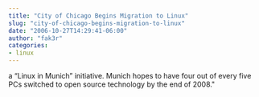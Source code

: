 ```yaml
---
title: "City of Chicago Begins Migration to Linux"
slug: "city-of-chicago-begins-migration-to-linux"
date: "2006-10-27T14:29:41-06:00"
author: "fak3r"
categories:
- linux
---
```


 a “Linux in Munich” initiative.  Munich hopes to have four out of every five PCs switched to open source technology by the end of 2008."
